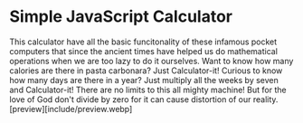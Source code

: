 # Simple JavaScript Calculator
This calculator have all the basic funcitonality of these infamous pocket computers that since the ancient times have helped us do mathematical operations when we are too lazy to do it ourselves.
Want to know how many calories are there in pasta carbonara? Just Calculator-it! Curious to know how many days are there in a year? Just multiply all the weeks by seven and Calculator-it! There are no limits to this all mighty machine! But for the love of God don't divide by zero for it can cause distortion of our reality.
[preview][include/preview.webp]
